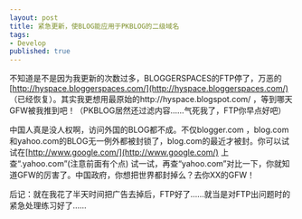 ```yaml
---
layout: post
title: 紧急更新，使BLOG能应用于PKBLOG的二级域名
tags:
- Develop
published: true
---
```

不知道是不是因为我更新的次数过多，BLOGGERSPACES的FTP停了，万恶的[http://hyspace.bloggerspaces.com/](http://hyspace.bloggerspaces.com/)
（已经恢复）。其实我更想用最原始的http://hyspace.blogspοt.com/ ，等到哪天GFW被我推到吧！（PKBLOG居然还过滤内容……气死我了，FTP你早点好吧）

中国人真是没人权啊，访问外国的BLOG都不成。不仅blogger.com ，blog.com 和yahoo.com的BLOG无一例外都被封锁了，blog.com的最近才被封。你可以试试在[http://www.google.com/](http://www.google.com/)
 上查“.yahoo.com”(注意前面有个点) 试一试，再查“yahoo.com”对比一下，你就知道GFW的厉害了。中国政府，你想把世界都封掉么？去你XX的GFW！

后记：就在我花了半天时间把广告去掉后，FTP好了……就当是对FTP出问题时的紧急处理练习好了……
